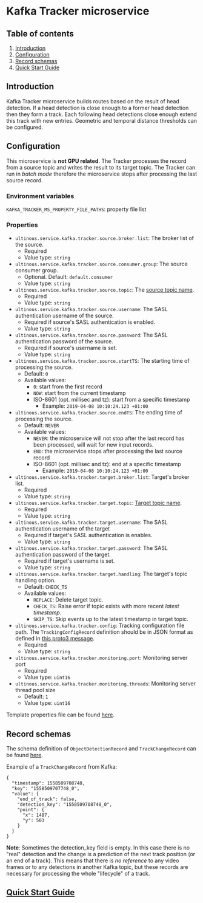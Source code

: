 # Kafka Tracker microservice

## Table of contents
1. [Introduction](#introduction)
1. [Configuration](#configuration)
1. [Record schemas](#trackChangeRecord)
1. [Quick Start Guide](#quickStartGuide)

## Introduction
Kafka Tracker microservice builds routes based on the result of head detection. If a head detection is close enough 
to a former head detection then they form a track. Each following head detections close enough extend this track with new entries. 
Geometric and temporal distance thresholds can be configured.

## Configuration
This microservice is **not GPU related**. The Tracker processes the record from a source topic and writes the result to its target 
topic. The Tracker can run in *batch mode* therefore the microservice stops after processing the last source record.

### Environment variables
`KAFKA_TRACKER_MS_PROPERTY_FILE_PATHS`: property file list

### Properties
- `ultinous.service.kafka.tracker.source.broker.list`: The broker list of the source.
  - Required 
  - Value type: `string`
- `ultinous.service.kafka.tracker.source.consumer.group`: The source consumer group.
  - Optional. Default: `default.consumer`
  - Value type: `string`
- `ultinous.service.kafka.tracker.source.topic`: The [source topic name](../../developers_guide/developers_guide.md#topicNamingConvention).
  - Required 
  - Value type: `string`
- `ultinous.service.kafka.tracker.source.username`: The SASL authentication username of the source.
  - Required if source's SASL authentication is enabled. 
  - Value type: `string`
- `ultinous.service.kafka.tracker.source.password`: The SASL authentication password of the source.
  - Required if source's username is set.
  - Value type: `string`
- `ultinous.service.kafka.tracker.source.startTS`: The starting time of processing the source.
  - Default: `0`
  - Available values:
    - `0`: start from the first record 
    - `NOW`: start from the current timestamp
    - ISO-8601 (opt. millisec and tz): start from a specific timestamp
      - Example: `2019-04-08 10:10:24.123 +01:00`
- `ultinous.service.kafka.tracker.source.endTS`: The ending time of processing the source.
  - Default: `NEVER`
  - Available values:
    - `NEVER`: the microservice will not stop after the last record has been processed, will wait for new input records.
    - `END`: the microservice stops after processing the last source record
    - ISO-8601 (opt. millisec and tz): end at a specific timestamp
      - Example: `2019-04-08 10:10:24.123 +01:00`
- `ultinous.service.kafka.tracker.target.broker.list`: Target's broker list.
  - Required
  - Value type: `string`
- `ultinous.service.kafka.tracker.target.topic`: [Target topic name](../../developers_guide/developers_guide.md#topicNamingConvention).
  - Required
  - Value type: `string`
- `ultinous.service.kafka.tracker.target.username`: The SASL authentication username of the target
  - Required if target's SASL authentication is enables.
  - Value type: `string`
- `ultinous.service.kafka.tracker.target.password`: The SASL authentication password of the target.
  - Required if target's username is set.
  - Value type: `string`
- `ultinous.service.kafka.tracker.target.handling`: The target's topic handling option.
  - Default: `CHECK_TS`
  - Available values:
    - `REPLACE`: Delete target topic.
    - `CHECK_TS`: Raise error if topic exists with more recent *latest timestamp*.
    - `SKIP_TS`: Skip events up to the latest timestamp in target topic.
- `ultinous.service.kafka.tracker.config`: Tracking configuration file path. The `TrackingConfigRecord` definition should be in JSON format as defined in [this proto3 message](../../../proto_files/ultinous/proto/common/kafka_config.proto).
  - Required 
  - Value type: `string`
- `ultinous.service.kafka.tracker.monitoring.port`: Monitoring server port
  - Required 
  - Value type: `uint16`
- `ultinous.service.kafka.tracker.monitoring.threads`: Monitoring server thread pool size
  - Default: `1`
  - Value type: `uint16`

Template properties file can be found [here](../../../templates/uvap_kafka_tracker_base_TEMPLATE.properties).

<a name="trackChangeRecord"></a>
## Record schemas
The schema definition of `ObjectDetectionRecord` and `TrackChangeRecord` can be found [here](../../../proto_files/ultinous/proto/common/kafka_data.proto).

Example of a `TrackChangeRecord` from Kafka:
```
{
  "timestamp": 1558509708748,
  "key": "1558509707748_0",
  "value": {
    "end_of_track": false,
    "detection_key": "1558509708748_0",
    "point": {
      "x": 1487,
      "y": 503
    }
  }
}
```
<a name="emptyDetectionKey"></a>
**Note**:
Sometimes the detection_key field is empty. In this case there is no "real" detection and the change is a prediction of the next track position (or an end of a track). 
This means that there is *no reference* to any video frames or to any detections in another Kafka topic, but these records are necessary for processing the whole "lifecycle" of a track.

<a name="quickStartGuide"></a>
## [Quick Start Guide](../../quick_start_guide.md)
